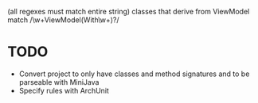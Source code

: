 (all regexes must match entire string)
classes that derive from ViewModel match /\w+ViewModel(With\w+)?/

TODO
====

- Convert project to only have classes and method signatures and to be parseable
  with MiniJava
- Specify rules with ArchUnit

